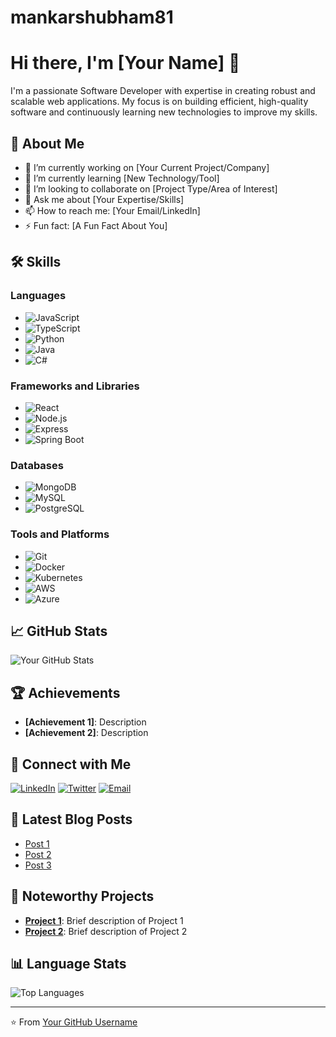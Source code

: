 # mankarshubham81
# Hi there, I'm [Your Name] 👋

I'm a passionate Software Developer with expertise in creating robust and scalable web applications. My focus is on building efficient, high-quality software and continuously learning new technologies to improve my skills.

## 🚀 About Me

- 🔭 I’m currently working on [Your Current Project/Company]
- 🌱 I’m currently learning [New Technology/Tool]
- 👯 I’m looking to collaborate on [Project Type/Area of Interest]
- 💬 Ask me about [Your Expertise/Skills]
- 📫 How to reach me: [Your Email/LinkedIn]
- ⚡ Fun fact: [A Fun Fact About You]

## 🛠 Skills

### Languages
- ![JavaScript](https://img.shields.io/badge/-JavaScript-333?style=flat&logo=javascript)
- ![TypeScript](https://img.shields.io/badge/-TypeScript-333?style=flat&logo=typescript)
- ![Python](https://img.shields.io/badge/-Python-333?style=flat&logo=python)
- ![Java](https://img.shields.io/badge/-Java-333?style=flat&logo=java)
- ![C#](https://img.shields.io/badge/-C%23-333?style=flat&logo=csharp)

### Frameworks and Libraries
- ![React](https://img.shields.io/badge/-React-333?style=flat&logo=react)
- ![Node.js](https://img.shields.io/badge/-Node.js-333?style=flat&logo=node.js)
- ![Express](https://img.shields.io/badge/-Express-333?style=flat&logo=express)
- ![Spring Boot](https://img.shields.io/badge/-Spring%20Boot-333?style=flat&logo=spring-boot)

### Databases
- ![MongoDB](https://img.shields.io/badge/-MongoDB-333?style=flat&logo=mongodb)
- ![MySQL](https://img.shields.io/badge/-MySQL-333?style=flat&logo=mysql)
- ![PostgreSQL](https://img.shields.io/badge/-PostgreSQL-333?style=flat&logo=postgresql)

### Tools and Platforms
- ![Git](https://img.shields.io/badge/-Git-333?style=flat&logo=git)
- ![Docker](https://img.shields.io/badge/-Docker-333?style=flat&logo=docker)
- ![Kubernetes](https://img.shields.io/badge/-Kubernetes-333?style=flat&logo=kubernetes)
- ![AWS](https://img.shields.io/badge/-AWS-333?style=flat&logo=amazon-aws)
- ![Azure](https://img.shields.io/badge/-Azure-333?style=flat&logo=microsoft-azure)

## 📈 GitHub Stats

![Your GitHub Stats](https://github-readme-stats.vercel.app/api?username=yourusername&show_icons=true&theme=dark)

## 🏆 Achievements

- **[Achievement 1]**: Description
- **[Achievement 2]**: Description

## 🔗 Connect with Me

[![LinkedIn](https://img.shields.io/badge/-LinkedIn-333?style=flat&logo=linkedin&logoColor=0A66C2)](https://www.linkedin.com/in/yourprofile)
[![Twitter](https://img.shields.io/badge/-Twitter-333?style=flat&logo=twitter&logoColor=1DA1F2)](https://twitter.com/yourprofile)
[![Email](https://img.shields.io/badge/-Email-333?style=flat&logo=gmail&logoColor=EA4335)](mailto:your.email@example.com)

## 📝 Latest Blog Posts

<!-- BLOG-POST-LIST:START -->
- [Post 1](https://yourblog.com/post1)
- [Post 2](https://yourblog.com/post2)
- [Post 3](https://yourblog.com/post3)
<!-- BLOG-POST-LIST:END -->

## 📂 Noteworthy Projects

- [**Project 1**](https://github.com/yourusername/project1): Brief description of Project 1
- [**Project 2**](https://github.com/yourusername/project2): Brief description of Project 2

## 📊 Language Stats

![Top Languages](https://github-readme-stats.vercel.app/api/top-langs/?username=yourusername&layout=compact&theme=dark)

---

⭐️ From [Your GitHub Username](https://github.com/yourusername)
